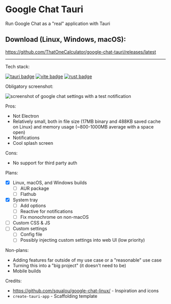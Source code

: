 # Google Chat Tauri

Run Google Chat as a "real" application with Tauri

## Download (Linux, Windows, macOS):

<https://github.com/ThatOneCalculator/google-chat-tauri/releases/latest>

---

Tech stack:

[![tauri badge](https://img.shields.io/badge/made_with-tauri-FFC131?logo=tauri&style=for-the-badge)](https://tauri.app) [![vite badge](https://img.shields.io/badge/bundled_with-vite-BC33FE?logo=vite&style=for-the-badge)](https://vitejs.dev) [![rust badge](https://img.shields.io/badge/powered_by-rust-DEA584?logo=rust&style=for-the-badge)](https://www.typescriptlang.org/)

Obligatory screenshot:

![screenshot of google chat settings with a test notification](https://github.com/ThatOneCalculator/google-chat-tauri/assets/44733677/229e3955-94f8-4eaf-81ce-a7d376993406)

Pros:

- Not Electron
- Relatively small, both in file size (17MB binary and 488KB saved cache on Linux) and memory usage (~800-1000MB average with a space open)
- Notifications
- Cool splash screen

Cons:

- No support for third party auth

Plans:

- [x] Linux, macOS, and Windows builds
  - [ ] AUR package
  - [ ] Flathub
- [x] System tray
  - [ ] Add options
  - [ ] Reactive for notifications
  - [ ] Fix monochrome on non-macOS
- [ ] Custom CSS & JS
- [ ] Custom settings
  - [ ] Config file
  - [ ] Possibly injecting custom settings into web UI (low priority)

Non-plans:

- Adding features far outside of my use case or a "reasonable" use case
- Turning this into a "big project" (it doesn't need to be)
- Mobile builds

Credits:

- <https://github.com/squalou/google-chat-linux/> - Inspiration and icons
- `create-tauri-app` - Scaffolding template
